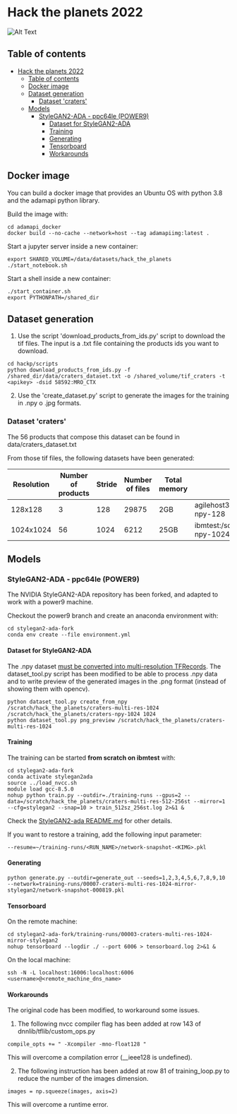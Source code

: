 # Hack the planets 2022
![Alt Text](assets/fakes_loop.gif)
## Table of contents
- [Hack the planets 2022](#hack-the-planets-2022)
  - [Table of contents](#table-of-contents)
  - [Docker image](#docker-image)
  - [Dataset generation](#dataset-generation)
    - [Dataset 'craters'](#dataset-craters)
  - [Models](#models)
    - [StyleGAN2-ADA - ppc64le (POWER9)](#stylegan2-ada---ppc64le-power9)
      - [Dataset for StyleGAN2-ADA](#dataset-for-stylegan2-ada)
      - [Training](#training)
      - [Generating](#generating)
      - [Tensorboard](#tensorboard)
      - [Workarounds](#workarounds)
## Docker image

You can build a docker image that provides an Ubuntu OS with python 3.8 and the adamapi python library.

Build the image with:
```
cd adamapi_docker
docker build --no-cache --network=host --tag adamapiimg:latest .
```
Start a jupyter server inside a new container:
```
export SHARED_VOLUME=/data/datasets/hack_the_planets
./start_notebook.sh
```
Start a shell inside a new container:
```
./start_container.sh
export PYTHONPATH=/shared_dir
```

## Dataset generation

1. Use the script 'download_products_from_ids.py' script to download the tif files. The input is a .txt file containing the products ids you want to download.
```
cd hackp/scripts
python download_products_from_ids.py -f /shared_dir/data/craters_dataset.txt -o /shared_volume/tif_craters -t <apikey> -dsid 58592:MRO_CTX
```
2. Use the 'create_dataset.py' script to generate the images for the training in .npy o .jpg formats.

### Dataset 'craters'
The 56 products that compose this dataset can be found in data/craters_dataset.txt

From those tif files, the following datasets have been generated:

| Resolution |Number of products |Stride | Number of files | Total memory | Location                                           |
|------------|-------------------|-------|----------------|--------------|----------------------------------------------------|
| 128x128    | 3                 | 128   | 29875          | 2GB          | agilehost3:/scratch/hacktheplanets/craters-npy-128 |
| 1024x1024  | 56                | 1024  | 6212           | 25GB         | ibmtest:/scratch/hack_the_planets/craters-npy-1024 |

## Models
### StyleGAN2-ADA - ppc64le (POWER9)
The NVIDIA StyleGAN2-ADA repository has been forked, and adapted to work with a
power9 machine.

Checkout the power9 branch and create an anaconda environment with:
```
cd stylegan2-ada-fork
conda env create --file environment.yml
```
#### Dataset for StyleGAN2-ADA
The .npy dataset [must be converted into multi-resolution TFRecords](https://github.com/LeoBaro/stylegan2-ada/tree/3bba7a31472ec69cbc1475d6529a8614206ded2a#preparing-datasets).
The dataset_tool.py script has been modified to be able to process .npy data and to
write preview of the generated images in the .png format (instead of showing them with opencv).
```
python dataset_tool.py create_from_npy /scratch/hack_the_planets/craters-multi-res-1024 /scratch/hack_the_planets/craters-npy-1024 1024
python dataset_tool.py png_preview /scratch/hack_the_planets/craters-multi-res-1024
```

#### Training
The training can be started **from scratch on ibmtest** with:
```
cd stylegan2-ada-fork
conda activate stylegan2ada
source ../load_nvcc.sh
module load gcc-8.5.0
nohup python train.py --outdir=./training-runs --gpus=2 --data=/scratch/hack_the_planets/craters-multi-res-512-256st --mirror=1 --cfg=stylegan2 --snap=10 > train_512sz_256st.log 2>&1 &
```
Check the [StyleGAN2-ada README.md](https://github.com/LeoBaro/stylegan2-ada/tree/3bba7a31472ec69cbc1475d6529a8614206ded2a#training-new-networks) for other details.

If you want to restore a training, add the following input parameter:
```
--resume=~/training-runs/<RUN_NAME>/network-snapshot-<KIMG>.pkl
```
#### Generating
```
python generate.py --outdir=generate_out --seeds=1,2,3,4,5,6,7,8,9,10 --network=training-runs/00007-craters-multi-res-1024-mirror-stylegan2/network-snapshot-000819.pkl
```

#### Tensorboard
On the remote machine:
```
cd stylegan2-ada-fork/training-runs/00003-craters-multi-res-1024-mirror-stylegan2
nohup tensorboard --logdir ./ --port 6006 > tensorboard.log 2>&1 &
```
On the local machine:
```
ssh -N -L localhost:16006:localhost:6006 <username>@<remote_machine_dns_name>
```

#### Workarounds
The original code has been modified, to workaround some issues.
1. The following nvcc compiler flag has been added at row 143 of dnnlib/tflib/custom_ops.py
```
compile_opts += " -Xcompiler -mno-float128 "
```
This will overcome a compilation error (__ieee128 is undefined).

2. The following instruction has been added at row 81 of training_loop.py to reduce the number of the images dimension.
```
images = np.squeeze(images, axis=2)
```
This will overcome a runtime error.